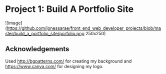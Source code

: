 # Project 1: Build A Portfolio Site

![image](https://github.com/jonessarae/front_end_web_developer_projects/blob/master/build_a_portfolio_site/porfolio.png 250x250)


## Acknowledgements

Used http://bgpatterns.com/ for creating my background and https://www.canva.com/ for designing my logo. 
